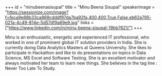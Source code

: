 +++
id = "minubeenasisupal"
title = "Minu Beena Sisupal"
speakerimage = "https://sessionize.com/image?f=feca9e88b33ca869cdddf97da7ba92fa,400,400,True,False,eb62a795-021a-4c49-814e-5d57df9a69e9.jpg"
links = ["https://www.linkedin.com/in/minu-beena-sisupal-19bb7621/"]
+++

Minu is an enthusiastic, energetic and experienced IT professional, who worked in one of prominent global IT solution providers in India. She is currently doing Data Analytics Masters at Queens University. She likes to participate in Hackathon and like to do presentations on topics in Data Science, MS Excel and Software Testing. She is an excellent motivator and always motivated her team to learn new things. She believes in the tag line : Never Too Late To Study.